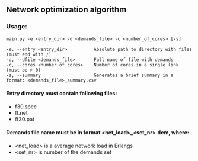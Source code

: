 ## Network optimization algorithm
### Usage:

```
main.py -e <entry_dir> -d <demands_file> -c <number_of_cores> [-s]

-e, --entry <entry_dir>          Absolute path to directory with files (must end with /)
-d, --dfile <demands_file>       Full name of file with demands
-c, --cores <number_of_cores>    Number of cores in a single link (must be > 0)
-s, --summary                    Generates a brief summary in a format: <demands_file>_summary.csv

```

#### Entry directory must contain following files:
- f30.spec
- ff.net
- ff30.pat

#### Demands file name must be in format <net_load>_<set_nr>.dem, where:
- <net_load> is a average network load in Erlangs
- <set_nr>  is number of the demands set
